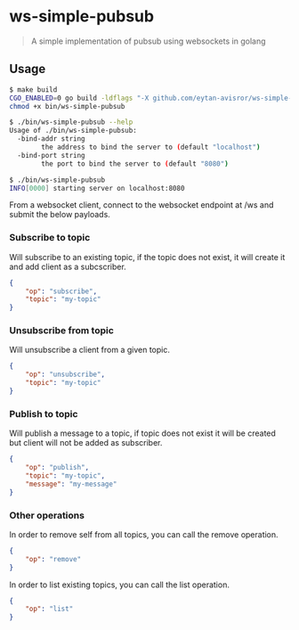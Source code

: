 
# ws-simple-pubsub

> A simple implementation of pubsub using websockets in golang

## Usage

```bash
$ make build
CGO_ENABLED=0 go build -ldflags "-X github.com/eytan-avisror/ws-simple-pubsub/pubsub.buildDate=`date +%FT%T%z` -X github.com/eytan-avisror/ws-simple-pubsub/pubsub.gitCommit=`git rev-parse HEAD`" -o bin/ws-simple-pubsub github.com/eytan-avisror/ws-simple-pubsub
chmod +x bin/ws-simple-pubsub

$ ./bin/ws-simple-pubsub --help
Usage of ./bin/ws-simple-pubsub:
  -bind-addr string
    	the address to bind the server to (default "localhost")
  -bind-port string
    	the port to bind the server to (default "8080")

$ ./bin/ws-simple-pubsub
INFO[0000] starting server on localhost:8080
```

From a websocket client, connect to the websocket endpoint at /ws and submit the below payloads.

### Subscribe to topic

Will subscribe to an existing topic, if the topic does not exist, it will create it and add client as a subcscriber.

```json
{
    "op": "subscribe",
    "topic": "my-topic"
}
```

### Unsubscribe from topic

Will unsubscribe a client from a given topic.

```json
{
    "op": "unsubscribe",
    "topic": "my-topic"
}
```

### Publish to topic

Will publish a message to a topic, if topic does not exist it will be created but client will not be added as subscriber.

```json
{
    "op": "publish",
    "topic": "my-topic",
    "message": "my-message"
}
```

### Other operations

In order to remove self from all topics, you can call the remove operation.

```json
{
    "op": "remove"
}
```

In order to list existing topics, you can call the list operation.

```json
{
    "op": "list"
}
```